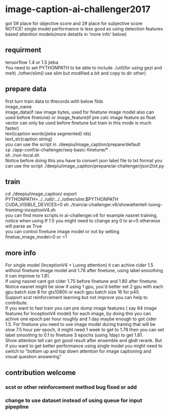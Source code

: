 # image-caption-ai-challenger2017   
got 5# place for objective score and 2# place for subjective score  
NOTICE! single model performance is less good as using detection features based attention models(more detatils in 'more info' below)  

## requirment 
tensorflow 1.4 or 1.5
jieba   
You need to set PYTHONPATH to be able to include ./util(for using gezi and melt) ./other/slim(I use slim but modified a bit and copy to dir other)    

## prepare data    
first turn train data to tfrecords with below filds  
image_name   
image_data(if raw image bytes, used for finetune image model also can used before finetune) or image_feature(if pre calc image feature as float vector can only be used before finetune but train in this mode is much faster)    
text(caption words(jieba segmented) ids)  
text_str(caption string)   
you can use the script in ./deepiu/image_caption/prepare/default   
cp ./app-conf/ai-challenger/seq-basic-finetune/* .   
sh ./run-local.sh   
Notice before doing this you have to convert json label file to txt format you can use the script ./deepiu/image_caption/prepare/ai-challenger/json2txt.py   

## train  
cd ./deepiu/image_caption/ 
export PYTHONPATH=../../util/:../../other/slim:$PYTHONPATH   
CUDA_VISIBLE_DEVICES=0 sh ./train/ai-challenger.v6/showattentell-luong-fromimg-inceptionV4.sh  
you can find more scripts in ai-challenger.v4 for example nasnet training, notice when using tf 1.5 you might need to change arg 0 to ar=0 otherwise will parse as True  
you can control finetune image model or not by setting finetue_image_model=0 or =1  

## more info
For single model (InceptionV4 + Luong attention) it can achive cider 1.5 without finetune image model and 1.78 after finetune, using label smoothing it can improve to 1.81.    
If using nasnet cant got cider 1.75 before finetune and 1.80 after finetune. Notice nasnet might be slow if using 1 gpu, you'd better set 2 gpu with each gpu batch size 8 for gtx1080ti or each gpu batch size 16 for p40.  
Support scst reinforcement learning but not improve you can help to contribute.  
If you want to fast train you can pre dump image features ( say 64 image features for InceptionV4 model) for each image,  by doing this you can achive one epoch per hour roughly and 1 day maybe enough to got cider 1.5. For finetune you need to use image model during traning that will be slow 7.5 hour per epoch, it might need 1 week to get to 1.78 then you can set label smoothng to 0.1 to finetune 3 epochs (using 1day) to get 1.81.  
Show attention tell can got good result after ensemble and gbdt rerank. But if you want to get better performance using single model  you might need to switch to "bottom up and top down attention for image captioning and visual question answering"  

## contribution welcome 
### scst or other reinforcement method bug fixed or add  
### change to use dataset instead of using queue for input pipepline 
